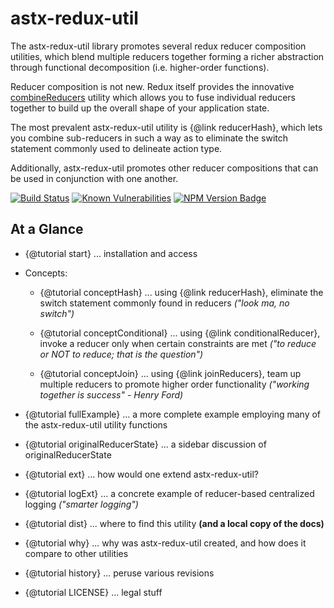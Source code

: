 # astx-redux-util

The astx-redux-util library promotes several redux reducer composition
utilities, which blend multiple reducers together forming a richer
abstraction through functional decomposition (i.e. higher-order
functions).

Reducer composition is not new.  Redux itself provides the innovative
[combineReducers](http://redux.js.org/docs/api/combineReducers.html)
utility which allows you to fuse individual reducers together to build
up the overall shape of your application state.

The most prevalent astx-redux-util utility is {@link reducerHash},
which lets you combine sub-reducers in such a way as to eliminate
the switch statement commonly used to delineate action type.  

Additionally, astx-redux-util promotes other reducer compositions that
can be used in conjunction with one another.

<!--- Badges for CI Builds ---> 
[![Build Status](https://travis-ci.org/KevinAst/astx-redux-util.svg?branch=master)](https://travis-ci.org/KevinAst/astx-redux-util)
[![Known Vulnerabilities](https://snyk.io/test/github/kevinast/astx-redux-util/badge.svg)](https://snyk.io/test/github/kevinast/astx-redux-util)
[![NPM Version Badge](https://img.shields.io/npm/v/astx-redux-util.svg)](https://www.npmjs.com/package/astx-redux-util)

## At a Glance

- {@tutorial start} ... installation and access

- Concepts:

  - {@tutorial conceptHash} ... using {@link reducerHash}, eliminate
    the switch statement commonly found in reducers *("look ma, no
    switch")*

  - {@tutorial conceptConditional} ... using {@link
    conditionalReducer}, invoke a reducer only when certain
    constraints are met *("to reduce or NOT to reduce; that is the
    question")*

  - {@tutorial conceptJoin} ... using {@link joinReducers}, team up
    multiple reducers to promote higher order functionality *("working
    together is success" - Henry Ford)*

- {@tutorial fullExample} ... a more complete example employing many
  of the astx-redux-util utility functions

- {@tutorial originalReducerState} ... a sidebar discussion of
  originalReducerState

- {@tutorial ext} ... how would one extend astx-redux-util?

- {@tutorial logExt} ... a concrete example of reducer-based
  centralized logging *("smarter logging")*

- {@tutorial dist} ... where to find this utility **(and a local copy of the docs)**

- {@tutorial why} ... why was astx-redux-util created, and how does it
  compare to other utilities

- {@tutorial history} ... peruse various revisions

- {@tutorial LICENSE} ... legal stuff
